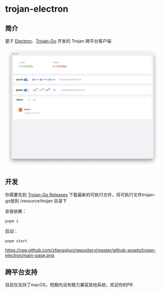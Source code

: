 # trojan-electron

## 简介

基于 [Electron](https://github.com/electron/electron)、[Trojan-Go](https://github.com/p4gefau1t/trojan-go) 开发的 Trojan 跨平台客户端

![Image Text](https://github.com/zfangqijun/github-assets/raw/main/trojan-electron/main-page.png)

## 开发

你需要先到 [Trojan-Go Releases](https://github.com/p4gefau1t/trojan-go/releases) 下载最新的可执行文件，将可执行文件trojan-go放到 /resource/trojan 目录下

安装依赖：

```bash
pnpm i
```

启动：

```bash
pnpm start
```

https://raw.github.com/zfangqijun/repositpry/master/github-assets/trojan-electron/main-page.png

## 跨平台支持

目前仅支持了macOS，短期内没有精力兼容其他系统，欢迎你的PR